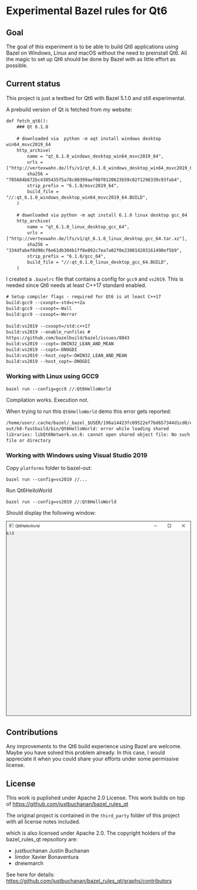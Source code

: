 # Experimental Bazel rules for Qt6

## Goal 

The goal of this experiment is to be able to build Qt6 applications using Bazel on Windows, 
Linux and macOS without the need to preinstall Qt6. 
All the magic to set up Qt6 should be done by Bazel with as little effort as possible.

## Current status

This project is just a testbed for Qt6 with Bazel 5.1.0 and still experimental.

A prebuild version of Qt is fetched from my website:

    def fetch_qt6():
        ### Qt 6.1.0

        # downloaded via  python -m aqt install windows desktop win64_msvc2019_64
        http_archive(
            name = "qt_6.1.0_windows_desktop_win64_msvc2019_64",
            urls = ["http://vertexwahn.de/lfs/v1/qt_6.1.0_windows_desktop_win64_msvc2019_64.zip"],
            sha256 = "705684b672bc4305435f5a78c80399aef08f0120623b59c02f1298339c93fab4",
            strip_prefix = "6.1.0/msvc2019_64",
            build_file = "//:qt_6.1.0_windows_desktop_win64_msvc2019_64.BUILD",
        )

        # downloaded via python -m aqt install 6.1.0 linux desktop gcc_64
        http_archive(
            name = "qt_6.1.0_linux_desktop_gcc_64",
            urls = ["http://vertexwahn.de/lfs/v1/qt_6.1.0_linux_desktop_gcc_64.tar.xz"],
            sha256 = "334dfabef8d98cf6e61db304b1ff8e892c7ea7a02f0e238014203161498ef5b9",
            strip_prefix = "6.1.0/gcc_64",
            build_file = "//:qt_6.1.0_linux_desktop_gcc_64.BUILD",
        )

I created a `.bazelrc` file that contains a config for `gcc9` and `vs2019`. This is needed since Qt6 needs at least C++17 standard enabled.

    # Setup compiler flags - required for Qt6 is at least C++17
    build:gcc9 --cxxopt=-std=c++2a
    build:gcc9 --cxxopt=-Wall
    build:gcc9 --cxxopt=-Werror

    build:vs2019 --cxxopt=/std:c++17
    build:vs2019 --enable_runfiles # https://github.com/bazelbuild/bazel/issues/8843
    build:vs2019 --copt=-DWIN32_LEAN_AND_MEAN
    build:vs2019 --copt=-DNOGDI
    build:vs2019 --host_copt=-DWIN32_LEAN_AND_MEAN
    build:vs2019 --host_copt=-DNOGDI

### Working with Linux using GCC9

    bazel run --config=gcc9 //:Qt6HelloWorld

Compilation works. Execution not.

When trying to run this `Qt6HelloWorld` demo this error gets reported:

    /home/user/.cache/bazel/_bazel_$USER/196a14423fc09522ef7bd657344d1cd0/execroot/Qt6Testbed/bazel-out/k8-fastbuild/bin/Qt6HelloWorld: error while loading shared libraries: libQt6Network.so.6: cannot open shared object file: No such file or directory

### Working with Windows using Visual Studio 2019

Copy `platforms` folder to bazel-out:

    bazel run --config=vs2019 //...

Run Qt6HelloWorld

    bazel run --config=vs2019 //:Qt6HelloWorld

Should display the following window:

![](window.png)

## Contributions

Any improvements to the Qt6 build experience using Bazel are welcome. 
Maybe you have solved this problem already. 
In this case, 
I would appreciate it when you could share your efforts under some permissive license.

## License

This work is puplished under Apache 2.0 License.
This work builds on top of https://github.com/justbuchanan/bazel_rules_qt

The original project is contained in the `third_party` folder of this project with all license notes included.

which is also licensed under Apache 2.0.
The copyright holders of the bazel_rules_qt repsoitory are:
- justbuchanan Justin Buchanan
- limdor Xavier Bonaventura
- dnewmarch

See here for details: https://github.com/justbuchanan/bazel_rules_qt/graphs/contributors